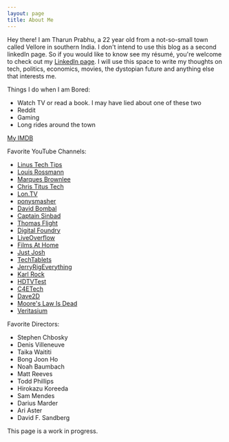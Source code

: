 ```yaml
---
layout: page
title: About Me
---
```


Hey there! I am Tharun Prabhu, a 22 year old from a not-so-small town called Vellore in southern India. I don't intend to use this blog as a second linkedIn page. So if you would like to know see my résumé, you're welcome to check out my [LinkedIn page](http://linkedin.com/tharunprabhu). I will use this space to write my thoughts on tech, politics, economics, movies, the dystopian future and anything else that interests me.

Things I do when I am Bored:
  * Watch TV or read a book. I may have lied about one of these two
  * Reddit
  * Gaming
  * Long rides around the town

[My IMDB](https://www.imdb.com/user/ur82934678/ratings)

Favorite YouTube Channels:
  * [Linus Tech Tips](https://www.youtube.com/channel/UCXuqSBlHAE6Xw-yeJA0Tunw)
  * [Louis Rossmann](https://www.youtube.com/channel/UCl2mFZoRqjw_ELax4Yisf6w)
  * [Marques Brownlee](https://www.youtube.com/channel/UCBJycsmduvYEL83R_U4JriQ)
  * [Chris Titus Tech](https://www.youtube.com/channel/UCg6gPGh8HU2U01vaFCAsvmQ)
  * [Lon.TV](https://www.youtube.com/channel/UCymYq4Piq0BrhnM18aQzTlg)
  * [ponysmasher](https://www.youtube.com/channel/UCp1DqwNVcFrft1wuPXM9rFQ)
  * [David Bombal](https://www.youtube.com/channel/UCP7WmQ_U4GB3K51Od9QvM0w)
  * [Captain Sinbad](https://www.youtube.com/channel/UC8XKyvQ5Ne_bvYbgv8LaIeg)
  * [Thomas Flight](https://www.youtube.com/channel/UCUyvQV2JsICeLZP4c_h40kA)
  * [Digital Foundry](https://www.youtube.com/channel/UC9PBzalIcEQCsiIkq36PyUA)
  * [LiveOverflow](https://www.youtube.com/channel/UClcE-kVhqyiHCcjYwcpfj9w)
  * [Films At Home](https://www.youtube.com/channel/UCroHvqRakNmvz7X7O95R41w)
  * [Just Josh](https://www.youtube.com/channel/UCtHm9ai5zSb-yfRnnUBopAg)
  * [TechTablets](https://www.youtube.com/channel/UCrI6_31b1OHRE62BHTMYN0Q)
  * [JerryRigEverything](https://www.youtube.com/channel/UCWFKCr40YwOZQx8FHU_ZqqQ)
  * [Karl Rock](https://www.youtube.com/channel/UCtfXgNnA-QcxjHJjk5wXLFg)
  * [HDTVTest](https://www.youtube.com/channel/UCcCYOO2uYPnG-21WDOWdwew)
  * [C4ETech](https://www.youtube.com/channel/UClVIlK8QHZ2PFkXF97bA0lg)
  * [Dave2D](https://www.youtube.com/channel/UCVYamHliCI9rw1tHR1xbkfw)
  * [Moore's Law Is Dead](https://www.youtube.com/channel/UCRPdsCVuH53rcbTcEkuY4uQ)
  * [Veritasium](https://www.youtube.com/channel/UCHnyfMqiRRG1u-2MsSQLbXA)


Favorite Directors:
  * Stephen Chbosky
  * Denis Villeneuve
  * Taika Waititi
  * Bong Joon Ho
  * Noah Baumbach
  * Matt Reeves
  * Todd Phillips
  * Hirokazu Koreeda
  * Sam Mendes
  * Darius Marder
  * Ari Aster
  * David F. Sandberg

This page is a work in progress.
